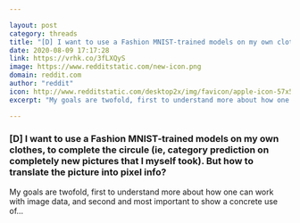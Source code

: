 ```yaml
---

layout: post
category: threads
title: "[D] I want to use a Fashion MNIST-trained models on my own clothes, to complete the circule (ie, category prediction on completely new pictures that I myself took). But how to translate the picture into pixel info?"
date: 2020-08-09 17:17:28
link: https://vrhk.co/3fLXQyS
image: https://www.redditstatic.com/new-icon.png
domain: reddit.com
author: "reddit"
icon: http://www.redditstatic.com/desktop2x/img/favicon/apple-icon-57x57.png
excerpt: "My goals are twofold, first to understand more about how one can work with image data, and second and most important to show a concrete use of..."

---
```


### [D] I want to use a Fashion MNIST-trained models on my own clothes, to complete the circule (ie, category prediction on completely new pictures that I myself took). But how to translate the picture into pixel info?

My goals are twofold, first to understand more about how one can work with image data, and second and most important to show a concrete use of...